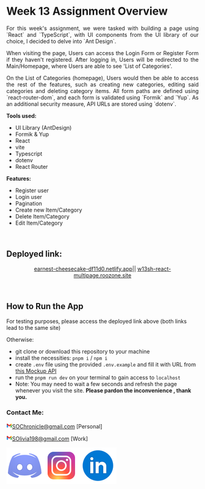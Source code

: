 # Week 13 Assignment Overview

<p align="justify">For this week's assignment, we were tasked with building a page using `React` and `TypeScript`, with UI components from the UI library of our choice, I decided to delve into `Ant Design`. </p>

<p align="justify">When visiting the page, Users can access the Login Form or Register Form if they haven't registered. After logging in, Users will be redirected to the Main/Homepage, where Users are able to see 'List of Categories'. </p>
<p align="justify">On the List of Categories (homepage), Users would then be able to access the rest of the features, such as creating new categories, editing said categories and deleting category items.  All form paths are defined using `react-router-dom`, and each form is validated using `Formik` and `Yup`. As an additional security measure, API URLs are stored using `dotenv`.</p>

**Tools used:**
- UI Library (AntDesign)
- Formik & Yup
- React
- vite
- Typescript
- dotenv
- React Router

**Features:**
- Register user
- Login user
- Pagination
- Create new Item/Category
- Delete Item/Category 
- Edit Item/Category
<br>

## Deployed link: 
<p align="center">
<a href="https://earnest-cheesecake-df11d0.netlify.app">earnest-cheesecake-df11d0.netlify.app</a>||
<a href="https://w13sh-react-multipage.roozone.site/">w13sh-react-multipage.roozone.site</a>
</p> 
<br>

## How to Run the App

For testing purposes, please access the deployed link above (both links lead to the same site)

Otherwise:
- git clone or download this repository to your machine
- install the necessities: `pnpm i` / `npm i`
- create `.env` file using the provided `.env.example` and fill it with URL from [this Mockup API](https://documenter.getpostman.com/view/2478364/2s93sf2Ap7)
- run the `pnpm run dev` on your terminal to gain access to `localhost`
- Note: You may need to wait a few seconds and refresh the page whenever you visit the site. 
 **Please pardon the inconvenience , thank you.** 

### Contact Me:

<img src="https://raw.githubusercontent.com/RevoU-FSSE-2/week-7-SherinOlivia/3dd7cdf0d5c9fc1828f0dfcac8ef2e9c057902be/assets/gmail-icon.svg" width="15px" background-color="none">[SOChronicle@gmail.com](mailto:SOChronicle@gmail.com) [Personal]

<img src="https://raw.githubusercontent.com/RevoU-FSSE-2/week-7-SherinOlivia/3dd7cdf0d5c9fc1828f0dfcac8ef2e9c057902be/assets/gmail-icon.svg" width="15px" background-color="none">[SOlivia198@gmail.com](mailto:SOlivia198@gmail.com) [Work]

[![Roo-Discord](https://raw.githubusercontent.com/RevoU-FSSE-2/week-5-SherinOlivia/bddf1eca3ee3ad82db2f228095d01912bf9c3de6/assets/MDimgs/icons8-discord.svg)](https://discord.com/users/shxdxr#7539)[![Roo-Instagram](https://raw.githubusercontent.com/RevoU-FSSE-2/week-5-SherinOlivia/bddf1eca3ee3ad82db2f228095d01912bf9c3de6/assets/MDimgs/icons8-instagram.svg)](https://instagram.com/shxdxr?igshid=MzRlODBiNWFlZA==)[![Roo-LinkedIn](https://raw.githubusercontent.com/RevoU-FSSE-2/week-5-SherinOlivia/bddf1eca3ee3ad82db2f228095d01912bf9c3de6/assets/MDimgs/icons8-linkedin-circled.svg)](https://www.linkedin.com/in/sherin-olivia-07311127a/)
